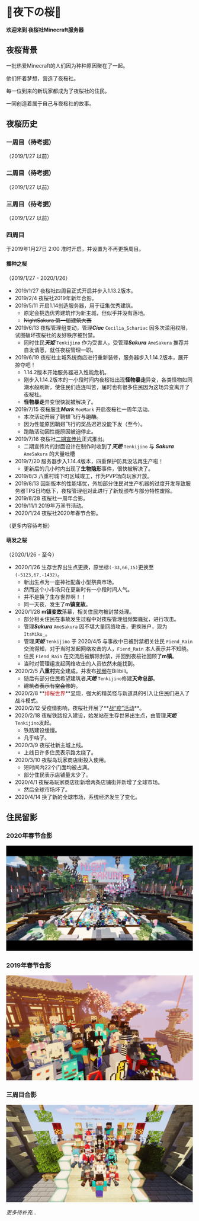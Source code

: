 # 🌸夜下の桜🌸

**欢迎来到 夜桜社Minecraft服务器**

## 夜桜背景

一批热爱Minecraft的人们因为种种原因聚在了一起。

他们怀着梦想，营造了夜桜社。

每一位到来的新玩家都成为了夜桜社的住民。

一同创造着属于自己与夜桜社的故事。

## 夜桜历史

### 一周目（待考据）

（2019/1/27 以前）

### 二周目（待考据）

（2019/1/27 以前）

### 三周目（待考据）

（2019/1/27 以前）

### 四周目

于2019年1月27日 2:00 准时开启，并设置为不再更换周目。

#### 播种之桜

（2019/1/27 - 2020/1/26）  

- 2019/1/27 夜桜社四周目正式开启并步入1.13.2版本。
- 2019/2/4 夜桜社2019年新年合影。
- 2019/5/11 开启1.14创造服务器，用于征集优秀建筑。
    - 原定会挑选优秀建筑作为新主城，但似乎并没有落地。
    - ~~NightSakura 第一届建筑大赛~~
- 2019/6/13 夜桜管理组变动，管理***Ciac*** `Cecilia_Schariac` 因多次滥用权限，试图破坏夜桜社的友好秩序被封禁。
    - 同时住民***天姫*** `Tenkijino` 作为受害人，受管理***Sakura*** `AmeSakura` 推荐并自发请愿，就任夜桜管理一职。
- 2019/6/19 夜桜社主城系统商店进行重新装修，服务器步入1.14.2版本，展开掠夺吧！
    - 1.14.2版本开始服务器进入性能危机。
    - 刚步入1.14.2版本的一小段时间内夜桜社出现**怪物暴走**异变，各类怪物如同潮水般刷新，使住民们连连叫苦，届时也有很多住民因为这场异变离开了夜桜社。
    - **怪物暴走**异变很快就被解决了。
- 2019/7/15 夜桜服主***Mark*** `MoeMark` 开启夜桜社一周年活动。
    - 本次活动开展了鞘翅飞行与~~跑酷~~。
    - 因为性能原因鞘翅飞行的奖品迟迟没能下发（至今）。
    - 跑酷活动因性能原因被迫停止。
- 2019/7/16 夜桜社[二期宣传片](https://www.bilibili.com/video/av59467430)正式推出。
    - 二期宣传片的封面设计在制作时收到了***天姫*** `Tenkijino` 与 ***Sakura*** `AmeSakura` 的大量吐槽
- 2019/7/20 服务器步入1.14.4版本，四重保护防具没法再生产啦！
    - 更新后的几小时内出现了**生物隐形**事件，很快被解决了。
- 2019/8/3 八重村城下町区域竣工，作为PVP场向玩家开放。
- 2019/8/13 因新版本的性能堪忧，外加部分住民对生产机器的过度开发导致服务器TPS日均低下，夜桜管理组对此进行了新规颁布与部分特性废除。
- 2019/8/28 夜桜社一周年合影。
- 2019/11/1 2019年万圣节活动。
- 2020/1/24 夜桜社2020年春节合影。

（更多内容待考据）

#### 萌发之桜

（2020/1/26 - 至今）

- 2020/1/26 生存世界出生点更换，原坐标`(-33,66,15)`更换至`(-5123,67,-1432)`。
    - 新出生点为一座神社配备小型祭典市场。
    - 然而这个小市场只在更新时有一小段时间人气。
    - 并不是换了生存世界啊！！
    - 同一天夜，发生了**m镇变故**。
- 2020/1/28 **m镇变故**落幕，相关住民均被封禁处理。
    - 部分相关住民在事故发生过程中对夜桜管理组频繁骚扰，进行攻击。
    - 管理***Sakura*** `AmeSakura` 因不堪大量网络攻击，更换账户，现为 `ItsMiku_`。
    - 管理***天姫*** `Tenkijino` 于 2020/4/5 与事故中已被封禁相关住民 `Fiend_Rain` 交流得知，对于当时发起网络攻击的人，`Fiend_Rain` 本人表示并不知晓。
    - 住民 `Fiend_Rain` 在交流后被解除封禁，并回到夜桜社回顾了**m镇**。
    - 当时对管理组发起网络攻击的人员依然未能找到。
- 2020/2/5 **八重村**完全建成，并发布[视频](https://www.bilibili.com/video/BV1d7411p7GB)在Bilibili。
    - 随后有部分住民希望建筑者***天姫*** `Tenkijino`修建**天命总部**。
    - ~~建筑者表示有空会修的~~。
- 2020/2/8 **<span style="color: #bc1212;">绯桜世界</span>**显现，强大的精英怪与新道具的引入让住民们进入了战斗模式。
- 2020/2/12 受疫情影响，夜桜社开展了**[战“疫”活动](https://www.9sakura.com/%e6%88%98%e7%96%ab%e6%b4%bb%e5%8a%a8.html)**。
- 2020/2/18 夜桜铁路投入建设，始发站在生存世界出生点，由管理***天姫*** `Tenkijino`发起。
    - 铁路建设缓慢。
    - ~~几乎咕了~~。
- 2020/3/9 夜桜社新主城上线。
    - 上线日许多住民表示路太绕了。
- 2020/3/10 夜桜岛玩家商店街投入使用。
    - 短时间内22个门面均被占满。
    - 部分住民表示店铺量太少了。
- 2020/4/1 夜桜岛玩家商店街新增两条店铺街并新增了全球市场。
    - 然后全球市场坏了。
- 2020/4/14 换了新的全球市场，系统经济发生了变化。

## 住民留影

### 2020年春节合影

![2020SF](../../_image/player/2020SF.png)

### 2019年春节合影

![2019SF](../../_image/player/2019SF.png)

### 三周目合影

![3rd](../../_image/player/3rd.png)

*更多待补充...*
